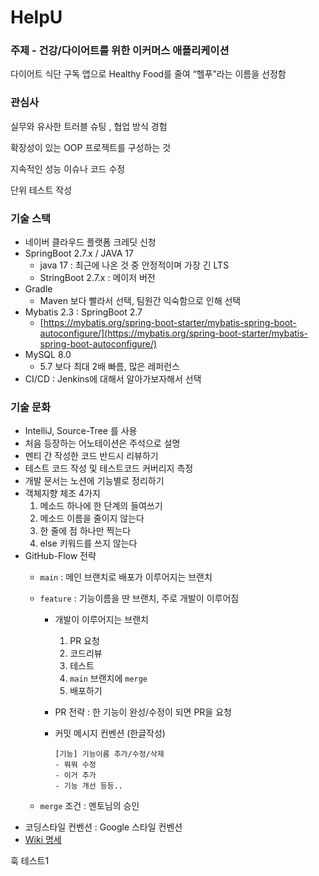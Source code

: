 # HelpU

### 주제 - 건강/다이어트를 위한 이커머스 애플리케이션

다이어트 식단 구독 앱으로 Healthy Food를 줄여 “헬푸”라는 이름을 선정함

### 관심사

실무와 유사한 트러블 슈팅 , 협업 방식 경험

확장성이 있는 OOP 프로젝트를 구성하는 것

지속적인 성능 이슈나 코드 수정

단위 테스트 작성

### 기술 스택

- 네이버 클라우드 플랫폼 크레딧 신청
- SpringBoot 2.7.x / JAVA 17
    - java 17 : 최근에 나온 것 중 안정적이며 가장 긴 LTS
    - StringBoot 2.7.x : 메이저 버전
- Gradle
    - Maven 보다 빨라서 선택, 팀원간 익숙함으로 인해 선택
- Mybatis 2.3 : SpringBoot 2.7
    - [https://mybatis.org/spring-boot-starter/mybatis-spring-boot-autoconfigure/](https://mybatis.org/spring-boot-starter/mybatis-spring-boot-autoconfigure/)
- MySQL 8.0
    - 5.7 보다 최대 2배 빠름, 많은 레퍼런스
- CI/CD : Jenkins에 대해서 알아가보자해서 선택

### 기술 문화

- IntelliJ, Source-Tree 를 사용
- 처음 등장하는 어노테이션은 주석으로 설명
- 멘티 간 작성한 코드 반드시 리뷰하기
- 테스트 코드 작성 및 테스트코드 커버리지 측정
- 개발 문서는 노션에 기능별로 정리하기
- 객체지향 체조 4가지
    1. 메소드 하나에 한 단계의 들여쓰기
    2. 메소드 이름을 줄이지 않는다
    3. 한 줄에 점 하나만 찍는다
    4. else 키워드를 쓰지 않는다
- GitHub-Flow 전략
    - `main` : 메인 브랜치로 배포가 이루어지는 브랜치
    - `feature` : 기능이름을 딴 브랜치, 주로 개발이 이루어짐
        - 개발이 이루어지는 브랜치
            1. PR 요청
            2. 코드리뷰
            3. 테스트 
            4. `main` 브랜치에 `merge`
            5. 배포하기
        - PR 전략 : 한 기능이 완성/수정이 되면 PR을 요청
        - 커밋 메시지 컨벤션 (한글작성)
            
            ```
            [기능] 기능이름 추가/수정/삭제
            - 뭐뭐 수정
            - 이거 추가
            - 기능 개선 등등..
            ```
            
    - `merge` 조건 : 멘토님의 승인
- 코딩스타일 컨벤션 : Google 스타일 컨벤션
- [Wiki 명세 ](https://github.com/f-lab-edu/HelpU/wiki)

훅 테스트1